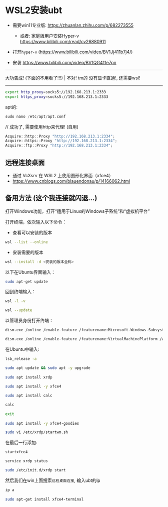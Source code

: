 # WSL2安装ubt

- 需要win11专业版: https://zhuanlan.zhihu.com/p/682273555
    - 或者: 家庭版用户安装Hyper-v https://www.bilibili.com/read/cv26880911


- 打开`hyper-v` (https://www.bilibili.com/video/BV1Jj411b7j4/)

- 安装 https://www.bilibili.com/video/BV1QG411e7pn

---


大功告成! (下面的不用看了!!!) | 不对! tm的 没有显卡直通!, 还需要wsl!

---

```sh
export http_proxy=socks5://192.168.213.1:2333
export https_proxy=socks5://192.168.213.1:2333
```

apt的:


```C++
sudo nano /etc/apt/apt.conf
```

// 成功了, 需要使用http来代理! (自用)
```C++
Acquire::http::Proxy "http://192.168.213.1:2334";
Acquire::https::Proxy "http://192.168.213.1:2334";
Acquire::ftp::Proxy "http://192.168.213.1:2334";
```


## 远程连接桌面

- 通过 VcXsrv 在 WSL2 上使用图形化界面（xfce4）
- https://www.cnblogs.com/blauendonau/p/14166062.html

## 备用方法 (这个我连接就闪退...)

打开Windows功能，打开“适用于Linux的Windows子系统”和“虚拟机平台”
 
打开终端，依次输入以下命令：

- 查看可以安装的版本
```sh
wsl --list --online
```

- 安装需要的版本
```sh
wsl --install -d <安装的版本全称>
```

以下在Ubuntu界面输入：
```sh
sudo apt-get update
```

回到终端输入：
```sh
wsl -l -v
```
```sh
wsl --update
```
以管理员身份打开终端：

```sh
dism.exe /online /enable-feature /featurename:Microsoft-Windows-Subsystem-Linux /all /norestart
```

```sh
dism.exe /online /enable-feature /featurename:VirtualMachinePlatform /all /norestart
```


在Ubuntu中输入:

```sh
lsb_release -a

sudo apt update && sudo apt -y upgrade
 
sudo apt install xrdp
 
sudo apt install -y xfce4

sudo apt install calc

calc
 
exit
 
sudo apt install -y xfce4-goodies

sudo vi /etc/xrdp/startwm.sh
```

在最后一行添加:

```sh
startxfce4
```

```sh
service xrdp status

sudo /etc/init.d/xrdp start
```

然后我们在win上面搜索`远程桌面连接`, 输入ubt的ip

```sh
ip a 
 
sudo apt-get install xfce4-terminal
```